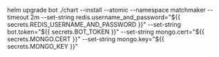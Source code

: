 helm upgrade bot ./chart --install --atomic --namespace matchmaker --timeout 2m --set-string redis.username_and_password="${{ secrets.REDIS_USERNAME_AND_PASSWORD }}" --set-string bot.token="${{ secrets.BOT_TOKEN }}" --set-string mongo.cert="${{ secrets.MONGO.CERT }}" --set-string mongo.key="${{ secrets.MONGO_KEY }}"